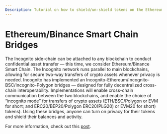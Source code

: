 ```yaml
---
Description: Tutorial on how to shield/un-shield tokens on the Ethereum/Binance Smart Chain networks.
---
```

# Ethereum/Binance Smart Chain Bridges
The Incognito side-chain can be attached to any blockchain to conduct confidential asset transfer — this time, we consider Ethereum/Binance Smart Chain. The Incognito network runs parallel to main blockchains, allowing for secure two-way transfers of crypto assets whenever privacy is needed.
Incognito has implemented an Incognito-Ethereum/Incognito-BSC/Incognito-Polygon bridges — designed for fully decentralized cross-chain interoperability. Implementations will enable cross-chain communication between the two blockchains, and enable the choice of “incognito mode” for transfers of crypto assets (ETH/BSC/Polygon or EVM for short; and ERC20/BEP20/Polygon ERC20(PLG20) or EVM20 for short) tokens). 
Using these bridges, anyone can turn on privacy for their tokens and shield their balances and activity.

For more information, check out this [post](https://we.incognito.org/t/incognito-mode-for-ethereum/53).